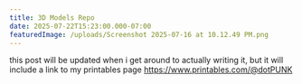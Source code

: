 ```yaml
---
title: 3D Models Repo
date: 2025-07-22T15:23:00.000-07:00
featuredImage: /uploads/Screenshot 2025-07-16 at 10.12.49 PM.png
---
```

this post will be updated when i get around to actually writing it, but it will include a link to my printables page
<https://www.printables.com/@dotPUNK>
